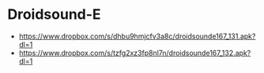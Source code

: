 Droidsound-E 
============
* https://www.dropbox.com/s/dhbu9hmjcfv3a8c/droidsounde167_131.apk?dl=1
* https://www.dropbox.com/s/tzfg2xz3fp8nl7n/droidsounde167_132.apk?dl=1
